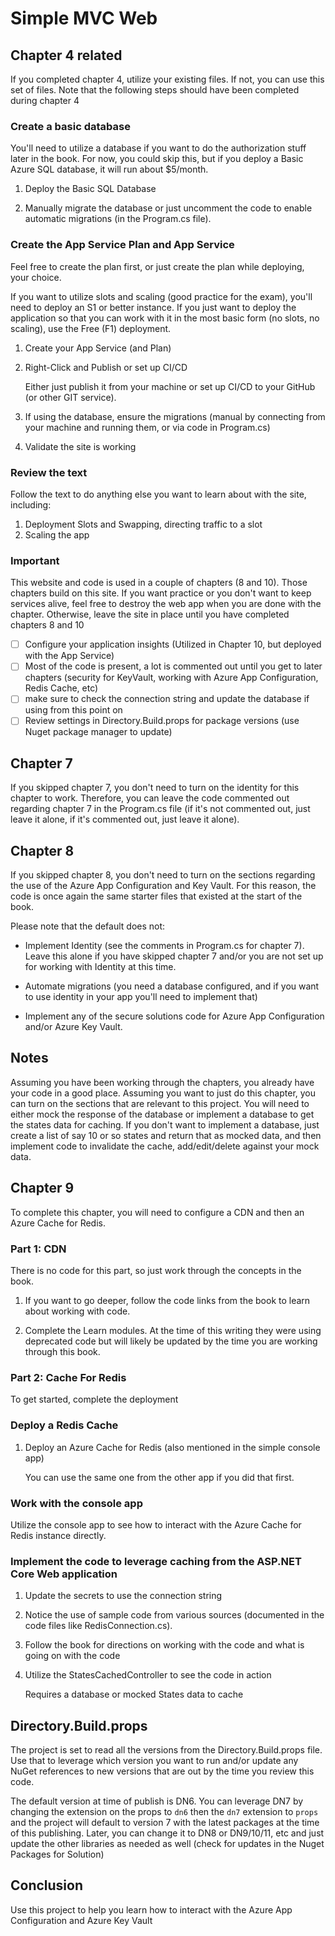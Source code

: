 # Simple MVC Web 

## Chapter 4 related

If you completed chapter 4, utilize your existing files.  If not, you can use this set of files.  Note that the following steps should have been completed during chapter 4

### Create a basic database

You'll need to utilize a database if you want to do the authorization stuff later in the book.  For now, you could skip this, but if you deploy a Basic Azure SQL database, it will run about $5/month.

1. Deploy the Basic SQL Database

1. Manually migrate the database or just uncomment the code to enable automatic migrations (in the Program.cs file).

### Create the App Service Plan and App Service

Feel free to create the plan first, or just create the plan while deploying, your choice.  

If you want to utilize slots and scaling (good practice for the exam), you'll need to deploy an S1 or better instance.  If you just want to deploy the application so that you can work with it in the most basic form (no slots, no scaling), use the Free (F1) deployment.

1. Create your App Service (and Plan)

1. Right-Click and Publish or set up CI/CD

    Either just publish it from your machine or set up CI/CD to your GitHub (or other GIT service).

1. If using the database, ensure the migrations (manual by connecting from your machine and running them, or via code in Program.cs)

1. Validate the site is working

### Review the text

Follow the text to do anything else you want to learn about with the site, including:

1. Deployment Slots and Swapping, directing traffic to a slot
1. Scaling the app

### Important

This website and code is used in a couple of chapters (8 and 10).  Those chapters build on this site.  If you want practice or you don't want to keep services alive, feel free to destroy the web app when you are done with the chapter.  Otherwise, leave the site in place until you have completed chapters 8 and 10

- [ ] Configure your application insights (Utilized in Chapter 10, but deployed with the App Service)
- [ ] Most of the code is present, a lot is commented out until you get to later chapters (security for KeyVault, working with Azure App Configuration, Redis Cache, etc)
- [ ] make sure to check the connection string and update the database if using from this point on
- [ ] Review settings in Directory.Build.props for package versions (use Nuget package manager to update)

## Chapter 7

If you skipped chapter 7, you don't need to turn on the identity for this chapter to work.  Therefore, you can leave the code commented out regarding chapter 7 in the Program.cs file (if it's not commented out, just leave it alone, if it's commented out, just leave it alone).

## Chapter 8

If you skipped chapter 8, you don't need to turn on the sections regarding the use of the Azure App Configuration and Key Vault.  For this reason, the code is once again the same starter files that existed at the start of the book.  

Please note that the default does not:

- Implement Identity (see the comments in Program.cs for chapter 7).  Leave this alone if you have skipped chapter 7 and/or you are not set up for working with Identity at this time.

- Automate migrations (you need a database configured, and if you want to use identity in your app you'll need to implement that)
- Implement any of the secure solutions code for Azure App Configuration and/or Azure Key Vault.

## Notes

Assuming you have been working through the chapters, you already have your code in a good place.  Assuming you want to just do this chapter, you can turn on the sections that are relevant to this project.  You will need to either mock the response of the database or implement a database to get the states data for caching.  If you don't want to implement a database, just create a list of say 10 or so states and return that as mocked data, and then implement code to invalidate the cache, add/edit/delete against your mock data.  

## Chapter 9

To complete this chapter, you will need to configure a CDN and then an Azure Cache for Redis.

### Part 1: CDN

There is no code for this part, so just work through the concepts in the book.  

1. If you want to go deeper, follow the code links from the book to learn about working with code.  

1. Complete the Learn modules.  At the time of this writing they were using deprecated code but will likely be updated by the time you are working through this book.


### Part 2: Cache For Redis

To get started, complete the deployment

### Deploy a Redis Cache

1. Deploy an Azure Cache for Redis (also mentioned in the simple console app)

    You can use the same one from the other app if you did that first.

### Work with the console app

Utilize the console app to see how to interact with the Azure Cache for Redis instance directly.

### Implement the code to leverage caching from the ASP.NET Core Web application

1. Update the secrets to use the connection string

1. Notice the use of sample code from various sources (documented in the code files like RedisConnection.cs).

1. Follow the book for directions on working with the code and what is going on with the code

1. Utilize the StatesCachedController to see the code in action

    Requires a database or mocked States data to cache

## Directory.Build.props

The project is set to read all the versions from the Directory.Build.props file.  Use that to leverage which version you want to run and/or update any NuGet references to new versions that are out by the time you review this code.

The default version at time of publish is DN6.  You can leverage DN7 by changing the extension on the props to `dn6` then the `dn7` extension to `props` and the project will default to version 7 with the latest packages at the time of this publishing.  Later, you can change it to DN8 or DN9/10/11, etc and just update the other libraries as needed as well (check for updates in the Nuget Packages for Solution)

## Conclusion

Use this project to help you learn how to interact with the Azure App Configuration and Azure Key Vault
